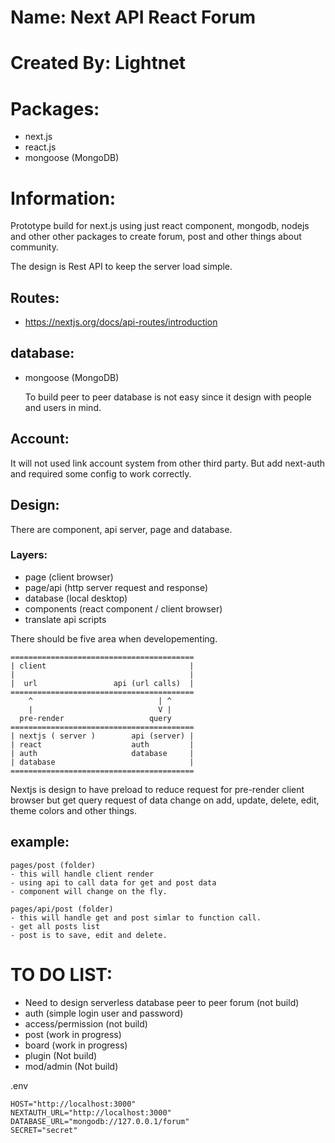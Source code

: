 # Name: Next API React Forum

# Created By: Lightnet

# Packages:
- next.js
- react.js
- mongoose (MongoDB)

# Information:
  Prototype build for next.js using just react component, mongodb, nodejs and other other packages to create forum, post and other things about community.

  The design is Rest API to keep the server load simple.

## Routes:
- https://nextjs.org/docs/api-routes/introduction

## database:
- mongoose (MongoDB)

  To build peer to peer database is not easy since it design with people and users in mind.

## Account:
  It will not used link account system from other third party. But add next-auth and required some config to work correctly.

## Design:
  There are component, api server, page and database.

### Layers:
- page (client browser)
- page/api (http server request and response)
- database (local desktop)
- components (react component / client browser)
- translate api scripts

There should be five area when developementing.

```
=========================================
| client                                |
|                                       |
|  url                 api (url calls)  |
=========================================
    ^                            | ^
    |                            V |
  pre-render                   query
=========================================
| nextjs ( server )        api (server) | 
| react                    auth         |
| auth                     database     |
| database                              |
=========================================
```

  Nextjs is design to have preload to reduce request for pre-render client browser but get query request of data change on add, update, delete, edit, theme colors and other things.

## example:
```
pages/post (folder)
- this will handle client render
- using api to call data for get and post data
- component will change on the fly.

pages/api/post (folder)
- this will handle get and post simlar to function call.
- get all posts list
- post is to save, edit and delete.
```




# TO DO LIST:
- Need to design serverless database peer to peer forum (not build)
- auth (simple login user and password)
- access/permission (not build)
- post (work in progress)
- board (work in progress)
- plugin (Not build)
- mod/admin (Not build)


.env
```
HOST="http://localhost:3000"
NEXTAUTH_URL="http://localhost:3000"
DATABASE_URL="mongodb://127.0.0.1/forum"
SECRET="secret"
```